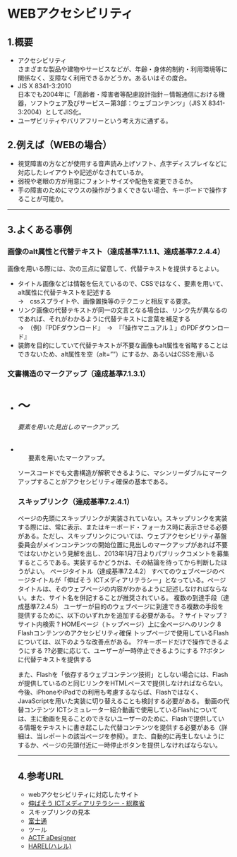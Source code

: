 ﻿# WEBアクセシビリティ


## 1.概要
 - アクセシビリティ  
 さまざまな製品や建物やサービスなどが、年齢・身体的制約・利用環境等に関係なく、支障なく利用できるかどうか。あるいはその度合。
 - JIS X 8341-3:2010  
 日本でも2004年に「高齢者・障害者等配慮設計指針－情報通信における機器，ソフトウェア及びサービス－第3部：ウェブコンテンツ」（JIS X 8341-3:2004）としてJIS化。
 - ユーザビリティやバリアフリーという考え方に通ずる。

## 2.例えば（WEBの場合）
 - 視覚障害の方などが使用する音声読み上げソフト、点字ディスプレイなどに対応したレイアウトや記述がなされているか。
 - 弱視や老眼の方が用意にフォントサイズや配色を変更できるか。
 - 手の障害のためにマウスの操作がうまくできない場合、キーボードで操作することが可能か。

---

## 3.よくある事例

### 画像のalt属性と代替テキスト（達成基準7.1.1.1、達成基準7.2.4.4）
画像を用いる際には、次の三点に留意して、代替テキストを提供するとよい。  
 - タイトル画像などは情報を伝えているので、CSSではなく、<img>要素を用いて、alt属性に代替テキストを記述する  
 →　cssスプライトや、画像置換等のテクニッと相反する要求。
 - リンク画像の代替テキストが同一の文言となる場合は、リンク先が異なるのであれば、それがわかるように代替テキストに言葉を補足する  
 →　（例）『PDFダウンロード』　→　『「操作マニュアル１」のPDFダウンロード』
 - 装飾を目的にしていて代替テキストが不要な画像もalt属性を省略することはできないため、alt属性を空（alt=””）にするか、あるいはCSSを用いる 
 
### 文書構造のマークアップ（達成基準7.1.3.1） 
 - <h1>～<h6>要素を用いた見出しのマークアップ。
 - <ul>要素を用いたマークアップ。
ソースコードでも文書構造が解釈できるように、マシンリーダブルにマークアップすることがアクセシビリティ確保の基本である。 

### スキップリンク（達成基準7.2.4.1） 
ページの先頭にスキップリンクが実装されていない。スキップリンクを実装する際には、常に表示、またはキーボード・フォーカス時に表示させる必要がある。ただし、スキップリンクについては、ウェブアクセシビリティ基盤委員会がメインコンテンツの開始位置に見出しのマークアップがあれば不要ではないかという見解を出し、2013年1月7日よりパブリックコメントを募集するところである。実装するかどうかは、その結論を待ってから判断したほうがよい。 
ページタイトル（達成基準7.2.4.2） 
すべてのウェブページのページタイトルが「伸ばそう ICTメディアリテラシー」となっている。ページタイトルは、そのウェブページの内容がわかるように記述しなければならない。また、サイト名を併記することが推奨されている。 
複数の到達手段（達成基準7.2.4.5） 
ユーザーが目的のウェブページに到達できる複数の手段を提供するために、以下のいずれかを追加する必要がある。
? サイトマップ
? サイト内検索
? HOMEページ（トップページ）上に全ページへのリンク 
8 Flashコンテンツのアクセシビリティ確保 
トップページで使用しているFlashについては、以下のような改善点がある。 
??キーボードだけで操作できるようにする 
??必要に応じて、ユーザーが一時停止できるようにする 
??ボタンに代替テキストを提供する 

また、Flashを「依存するウェブコンテンツ技術」としない場合には、Flashが提供しているのと同じリンクをHTMLベースで提供しなければならない。 
今後、iPhoneやiPadでの利用も考慮するならば、Flashではなく、JavaScriptを用いた実装に切り替えることも検討する必要がある。 
動画の代替コンテンツ 
ICTシミュレーター紹介動画で使用しているFlashについては、主に動画を見ることのできないユーザーのために、Flashで提供している情報をテキストに書き起こした代替コンテンツを提供する必要がある（詳細は、当レポートの該当ページを参照）。また、自動的に再生しないようにするか、ページの先頭付近に一時停止ボタンを提供しなければならない。

---
## 4.参考URL
 - webアクセシビリティに対応したサイト
  * [伸ばそう ICTメディアリテラシー - 総務省]([http://www.soumu.go.jp/ict-media/)
 - スキップリンクの見本
  * [富士通](http://pr.fujitsu.com/jp/news/2011/07/8.html)
 - ツール
  * [ACTF aDesigner](http://www.eclipse.org/actf/downloads/tools/aDesigner/index.php)
  * [HAREL(ハレル)](http://harel.nttdata.co.jp/wact/inputProc/inputUrlBL.do)
